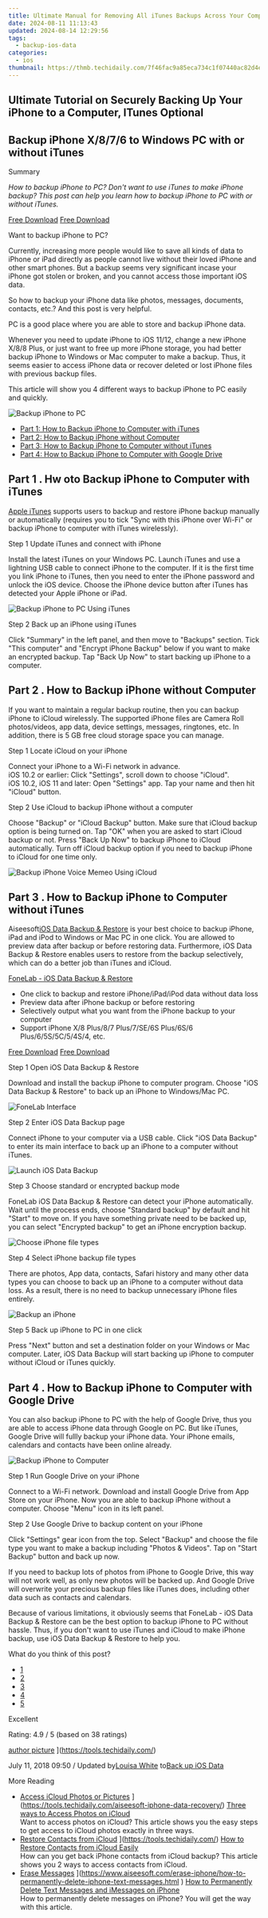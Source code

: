 ```yaml
---
title: Ultimate Manual for Removing All iTunes Backups Across Your Computer and iCloud Accounts
date: 2024-08-11 11:13:43
updated: 2024-08-14 12:29:56
tags:
  - backup-ios-data
categories:
  - ios
thumbnail: https://thmb.techidaily.com/7f46fac9a85eca734c1f07440ac82d4e70260de3231ef2557f357bda5f1ea303.jpg
---
```


## Ultimate Tutorial on Securely Backing Up Your iPhone to a Computer, ITunes Optional

## Backup iPhone X/8/7/6 to Windows PC with or without iTunes

Summary

 _How to backup iPhone to PC? Don't want to use iTunes to make iPhone backup? This post can help you learn how to backup iPhone to PC with or without iTunes._

[Free Download](https://secure.2checkout.com/order/cart.php?PRODS=4644627&QTY=1&AFFILIATE=108875) [Free Download](https://secure.2checkout.com/order/cart.php?PRODS=4659467&QTY=1&AFFILIATE=108875)

Want to backup iPhone to PC?

 Currently, increasing more people would like to save all kinds of data to iPhone or iPad directly as people cannot live without their loved iPhone and other smart phones. But a backup seems very significant incase your iPhone got stolen or broken, and you cannot access those important iOS data.

 So how to backup your iPhone data like photos, messages, documents, contacts, etc.? And this post is very helpful.

PC is a good place where you are able to store and backup iPhone data.

 Whenever you need to update iPhone to iOS 11/12, change a new iPhone X/8/8 Plus, or just want to free up more iPhone storage, you had better backup iPhone to Windows or Mac computer to make a backup. Thus, it seems easier to access iPhone data or recover deleted or lost iPhone files with previous backup files.

 This article will show you 4 different ways to backup iPhone to PC easily and quickly.

![Backup iPhone to PC](https://www.aiseesoft.com/images/ios-data-backup-and-restore/backup-iphone-to-pc.jpg)

* [Part 1: How to Backup iPhone to Computer with iTunes](https://tools.techidaily.com/)
* [Part 2: How to Backup iPhone without Computer](https://tools.techidaily.com/)
* [Part 3: How to Backup iPhone to Computer without iTunes](https://tools.techidaily.com/)
* [Part 4: How to Backup iPhone to Computer with Google Drive](https://tools.techidaily.com/)

## Part 1 . Hw oto Backup iPhone to Computer with iTunes

[Apple iTunes](https://tools.techidaily.com/) supports users to backup and restore iPhone backup manually or automatically (requires you to tick "Sync with this iPhone over Wi-Fi" or backup iPhone to computer with iTunes wirelessly).

Step 1 Update iTunes and connect with iPhone

 Install the latest iTunes on your Windows PC. Launch iTunes and use a lightning USB cable to connect iPhone to the computer. If it is the first time you link iPhone to iTunes, then you need to enter the iPhone password and unlock the iOS device. Choose the iPhone device button after iTunes has detected your Apple iPhone or iPad.

![Backup iPhone to PC Using iTunes](https://www.aiseesoft.com/images/ios-system-recovery/back-up-now.jpg)

Step 2 Back up an iPhone using iTunes

 Click "Summary" in the left panel, and then move to "Backups" section. Tick "This computer" and "Encrypt iPhone Backup" below if you want to make an encrypted backup. Tap "Back Up Now" to start backing up iPhone to a computer.

## Part 2 . How to Backup iPhone without Computer

 If you want to maintain a regular backup routine, then you can backup iPhone to iCloud wirelessly. The supported iPhone files are Camera Roll photos/videos, app data, device settings, messages, ringtones, etc. In addition, there is 5 GB free cloud storage space you can manage.

Step 1 Locate iCloud on your iPhone

 Connect your iPhone to a Wi-Fi network in advance.  
 iOS 10.2 or earlier: Click "Settings", scroll down to choose "iCloud".  
 iOS 10.2, iOS 11 and later: Open "Settings" app. Tap your name and then hit "iCloud" button.

Step 2 Use iCloud to backup iPhone without a computer

 Choose "Backup" or "iCloud Backup" button. Make sure that iCloud backup option is being turned on. Tap "OK" when you are asked to start iCloud backup or not. Press "Back Up Now" to backup iPhone to iCloud automatically. Turn off iCloud backup option if you need to backup iPhone to iCloud for one time only.

![Backup iPhone Voice Memeo Using iCloud](https://www.aiseesoft.com/images/solution/iphone-external-storage/iphone-backup-icloud.jpg)

## Part 3 . How to Backup iPhone to Computer without iTunes

 Aiseesoft[iOS Data Backup & Restore](https://tools.techidaily.com/aiseesoft/ios-data-backup-and-restore/) is your best choice to backup iPhone, iPad and iPod to Windows or Mac PC in one click. You are allowed to preview data after backup or before restoring data. Furthermore, iOS Data Backup & Restore enables users to restore from the backup selectively, which can do a better job than iTunes and iCloud.

[FoneLab - iOS Data Backup & Restore](https://tools.techidaily.com/aiseesoft/ios-data-backup-and-restore/)

* One click to backup and restore iPhone/iPad/iPod data without data loss
* Preview data after iPhone backup or before restoring
* Selectively output what you want from the iPhone backup to your computer
* Support iPhone X/8 Plus/8/7 Plus/7/SE/6S Plus/6S/6 Plus/6/5S/5C/5/4S/4, etc.

[Free Download](https://secure.2checkout.com/order/cart.php?PRODS=4644627&QTY=1&AFFILIATE=108875) [Free Download](https://secure.2checkout.com/order/cart.php?PRODS=4659467&QTY=1&AFFILIATE=108875)

Step 1 Open iOS Data Backup & Restore

 Download and install the backup iPhone to computer program. Choose "iOS Data Backup & Restore" to back up an iPhone to Windows/Mac PC.

![FoneLab Interface](https://www.aiseesoft.com/images/ios-data-backup-and-restore/fonelab-main-interface.jpg)

Step 2 Enter iOS Data Backup page

 Connect iPhone to your computer via a USB cable. Click "iOS Data Backup" to enter its main interface to back up an iPhone to a computer without iTunes.

![Launch iOS Data Backup](https://www.aiseesoft.com/images/ios-data-backup-and-restore/ios-data-backup-restore-main-interface.jpg)

Step 3 Choose standard or encrypted backup mode

 FoneLab iOS Data Backup & Restore can detect your iPhone automatically. Wait until the process ends, choose "Standard backup" by default and hit "Start" to move on. If you have something private need to be backed up, you can select "Encrypted backup" to get an iPhone encryption backup.

![Choose iPhone file types](https://www.aiseesoft.com/images/ios-data-backup-and-restore/select-file-type.jpg)

Step 4 Select iPhone backup file types

 There are photos, App data, contacts, Safari history and many other data types you can choose to back up an iPhone to a computer without data loss. As a result, there is no need to backup unnecessary iPhone files entirely.

![Backup an iPhone](https://www.aiseesoft.com/images/ios-data-backup-and-restore/ios-backup-process.jpg)

Step 5 Back up iPhone to PC in one click

 Press "Next" button and set a destination folder on your Windows or Mac computer. Later, iOS Data Backup will start backing up iPhone to computer without iCloud or iTunes quickly.

## Part 4 . How to Backup iPhone to Computer with Google Drive

 You can also backup iPhone to PC with the help of Google Drive, thus you are able to access iPhone data through Google on PC. But like iTunes, Google Drive will fullly backup your iPhone data. Your iPhone emails, calendars and contacts have been online already.

![Backup iPhone to Computer](https://www.aiseesoft.com/images/ios-data-backup-and-restore/backup-iphone-to-google-drive.jpg)

Step 1 Run Google Drive on your iPhone

 Connect to a Wi-Fi network. Download and install Google Drive from App Store on your iPhone. Now you are able to backup iPhone without a computer. Choose "Menu" icon in its left panel.

Step 2 Use Google Drive to backup content on your iPhone

 Click "Settings" gear icon from the top. Select "Backup" and choose the file type you want to make a backup including "Photos & Videos". Tap on "Start Backup" button and back up now.

 If you need to backup lots of photos from iPhone to Google Drive, this way will not work well, as only new photos will be backed up. And Google Drive will overwrite your precious backup files like iTunes does, including other data such as contacts and calendars.

 Because of various limitations, it obviously seems that FoneLab - iOS Data Backup & Restore can be the best option to backup iPhone to PC without hassle. Thus, if you don't want to use iTunes and iCloud to make iPhone backup, use iOS Data Backup & Restore to help you.

What do you think of this post?

* [1](https://tools.techidaily.com/)
* [2](https://tools.techidaily.com/)
* [3](https://tools.techidaily.com/)
* [4](https://tools.techidaily.com/)
* [5](https://tools.techidaily.com/)

Excellent

Rating: 4.9 / 5 (based on 38 ratings)

[author picture](https://www.aiseesoft.com/images/author/louisa.png) ](https://tools.techidaily.com/)

 July 11, 2018 09:50 / Updated by[Louisa White](https://tools.techidaily.com/) to[Back up iOS Data](https://tools.techidaily.com/)

More Reading

* [Access iCloud Photos or Pictures](https://www.aiseesoft.com/images/more-reading/access-icloud-photos-pictures-s.jpg) ](https://tools.techidaily.com/aiseesoft-iphone-data-recovery/) [Three ways to Access Photos on iCloud](https://tools.techidaily.com/aiseesoft-iphone-data-recovery/)  
 Want to access photos on iCloud? This article shows you the easy steps to get access to iCloud photos exactly in three ways.
* [Restore Contacts from iCloud](https://www.aiseesoft.com/images/more-reading/restore-contacts-from-icloud-s.jpg) ](https://tools.techidaily.com/) [How to Restore Contacts from iCloud Easily](https://tools.techidaily.com/)  
 How can you get back iPhone contacts from iCloud backup? This article shows you 2 ways to access contacts from iCloud.
* [Erase Messages](https://www.aiseesoft.com/images/more-reading/erase-messages-s.jpg) ](https://www.aiseesoft.com/erase-iphone/how-to-permanently-delete-iphone-text-messages.html ) [How to Permanently Delete Text Messages and iMessages on iPhone](https://www.aiseesoft.com/erase-iphone/how-to-permanently-delete-iphone-text-messages.html )  
 How to permanently delete messages on iPhone? You will get the way with this article.

<ins class="adsbygoogle"
     style="display:block"
     data-ad-format="autorelaxed"
     data-ad-client="ca-pub-7571918770474297"
     data-ad-slot="1223367746"></ins>



<ins class="adsbygoogle"
     style="display:block"
     data-ad-client="ca-pub-7571918770474297"
     data-ad-slot="8358498916"
     data-ad-format="auto"
     data-full-width-responsive="true"></ins>
